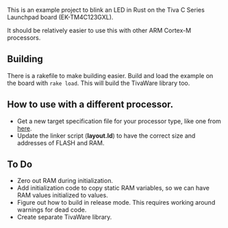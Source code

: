 
This is an example project to blink an LED in Rust on the Tiva C Series Launchpad board (EK-TM4C123GXL).

It should be relatively easier to use this with other ARM Cortex-M processors.

## Building

There is a rakefile to make building easier. Build and load the example on the board with `rake load`. This will build the TivaWare library too.

## How to use with a different processor.
- Get a new target specification file for your processor type, like one from [here](https://japaric.github.io/copper/details/target.html).
- Update the linker script (**layout.ld**) to have the correct size and addresses of FLASH and RAM.

## To Do
- Zero out RAM during initialization.
- Add initialization code to copy static RAM variables, so we can have RAM values initialized to values.
- Figure out how to build in release mode. This requires working around warnings for dead code.
- Create separate TivaWare library.